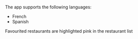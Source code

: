 The app supports the following languages: 
- French
- Spanish

Favourited restaurants are highlighted pink in the restaurant list